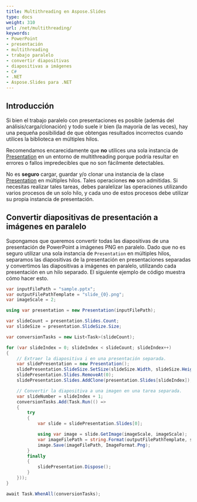 ```yaml
---
title: Multithreading en Aspose.Slides
type: docs
weight: 310
url: /net/multithreading/
keywords:
- PowerPoint
- presentación
- multithreading
- trabajo paralelo
- convertir diapositivas
- diapositivas a imágenes
- C#
- .NET
- Aspose.Slides para .NET
---
```


## **Introducción**

Si bien el trabajo paralelo con presentaciones es posible (además del análisis/carga/clonación) y todo suele ir bien (la mayoría de las veces), hay una pequeña posibilidad de que obtengas resultados incorrectos cuando utilices la biblioteca en múltiples hilos.

Recomendamos encarecidamente que **no** utilices una sola instancia de [Presentation](https://reference.aspose.com/slides/net/aspose.slides/presentation) en un entorno de multithreading porque podría resultar en errores o fallos impredecibles que no son fácilmente detectables.

No es **seguro** cargar, guardar y/o clonar una instancia de la clase [Presentation](https://reference.aspose.com/slides/net/aspose.slides/presentation) en múltiples hilos. Tales operaciones **no** son admitidas. Si necesitas realizar tales tareas, debes paralelizar las operaciones utilizando varios procesos de un solo hilo, y cada uno de estos procesos debe utilizar su propia instancia de presentación.

## **Convertir diapositivas de presentación a imágenes en paralelo**

Supongamos que queremos convertir todas las diapositivas de una presentación de PowerPoint a imágenes PNG en paralelo. Dado que no es seguro utilizar una sola instancia de `Presentation` en múltiples hilos, separamos las diapositivas de la presentación en presentaciones separadas y convertimos las diapositivas a imágenes en paralelo, utilizando cada presentación en un hilo separado. El siguiente ejemplo de código muestra cómo hacer esto.

```cs
var inputFilePath = "sample.pptx";
var outputFilePathTemplate = "slide_{0}.png";
var imageScale = 2;

using var presentation = new Presentation(inputFilePath);

var slideCount = presentation.Slides.Count;
var slideSize = presentation.SlideSize.Size;

var conversionTasks = new List<Task>(slideCount);

for (var slideIndex = 0; slideIndex < slideCount; slideIndex++)
{
    // Extraer la diapositiva i en una presentación separada.
    var slidePresentation = new Presentation();
    slidePresentation.SlideSize.SetSize(slideSize.Width, slideSize.Height, SlideSizeScaleType.DoNotScale);
    slidePresentation.Slides.RemoveAt(0);
    slidePresentation.Slides.AddClone(presentation.Slides[slideIndex]);

    // Convertir la diapositiva a una imagen en una tarea separada.
    var slideNumber = slideIndex + 1;
    conversionTasks.Add(Task.Run(() =>
    {
        try
        {
            var slide = slidePresentation.Slides[0];

            using var image = slide.GetImage(imageScale, imageScale);
            var imageFilePath = string.Format(outputFilePathTemplate, slideNumber);
            image.Save(imageFilePath, ImageFormat.Png);
        }
        finally
        {
            slidePresentation.Dispose();
        }
    }));
}

await Task.WhenAll(conversionTasks);
```